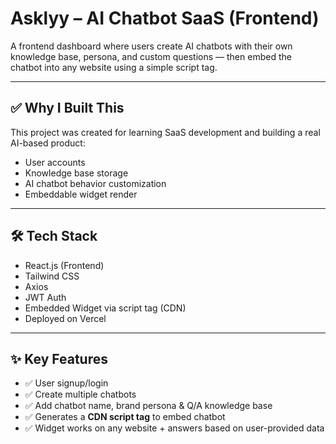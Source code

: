 # Asklyy – AI Chatbot SaaS (Frontend)

A frontend dashboard where users create AI chatbots with their own knowledge base, persona, and custom questions — then embed the chatbot into any website using a simple script tag.

---

## ✅ Why I Built This
This project was created for learning SaaS development and building a real AI-based product:
- User accounts
- Knowledge base storage
- AI chatbot behavior customization
- Embeddable widget render

---

## 🛠 Tech Stack
- React.js (Frontend)
- Tailwind CSS
- Axios
- JWT Auth
- Embedded Widget via script tag (CDN)
- Deployed on Vercel

---

## ✨ Key Features
- ✅ User signup/login
- ✅ Create multiple chatbots
- ✅ Add chatbot name, brand persona & Q/A knowledge base
- ✅ Generates a **CDN script tag** to embed chatbot
- ✅ Widget works on any website + answers based on user-provided data
